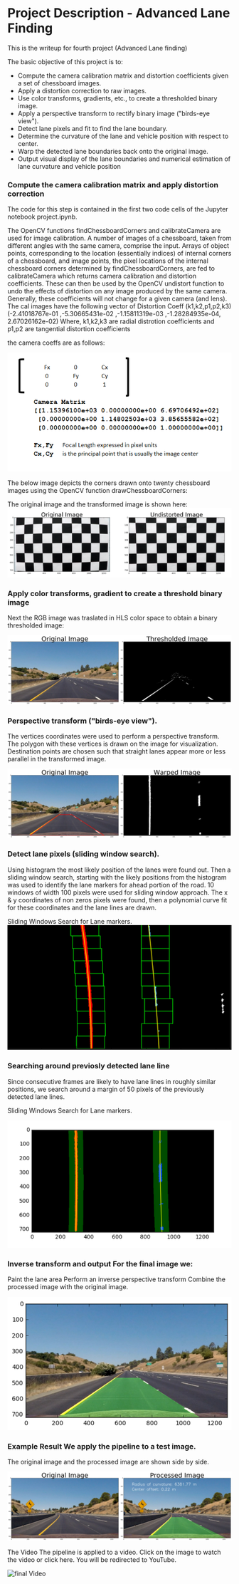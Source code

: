 # Project Description - Advanced Lane Finding
This is the writeup for fourth project (Advanced Lane finding)

The basic objective of this project is to:

- Compute the camera calibration matrix and distortion coefficients given a set of chessboard images.
- Apply a distortion correction to raw images.
- Use color transforms, gradients, etc., to create a thresholded binary image.
- Apply a perspective transform to rectify binary image ("birds-eye view").
- Detect lane pixels and fit to find the lane boundary.
- Determine the curvature of the lane and vehicle position with respect to center.
- Warp the detected lane boundaries back onto the original image.
- Output visual display of the lane boundaries and numerical estimation of lane curvature and vehicle position

### Compute the camera calibration matrix and apply distortion correction

The code for this step is contained in the first two code cells of the Jupyter notebook project.ipynb.

The OpenCV functions findChessboardCorners and calibrateCamera are used for image calibration. A number of images of a chessboard, taken from different angles with the same camera, comprise the input. Arrays of object points, corresponding to the location (essentially indices) of internal corners of a chessboard, and image points, the pixel locations of the internal chessboard corners determined by findChessboardCorners, are fed to calibrateCamera which returns camera calibration and distortion coefficients. These can then be used by the OpenCV undistort function to undo the effects of distortion on any image produced by the same camera. Generally, these coefficients will not change for a given camera (and lens). 
The cal images have the following vector of Distortion Coeff (k1,k2,p1,p2,k3)
(-2.41018767e-01 ,-5.30665431e-02 ,-1.15811319e-03 ,-1.28284935e-04, 2.67026162e-02)
Where, k1,k2,k3 are radial distrotion coefficients
and p1,p2 are tangential distortion coefficients

the camera coeffs are as follows:

![Camera Coeffs](https://github.com/soumende1/AdvancedLaneFinding/blob/master/images/camera%20coeffs.PNG)


The below image depicts the corners drawn onto twenty chessboard images using the OpenCV function drawChessboardCorners:

The original image and the transformed image is shown here:
![before-after comparison](/images/undistort_output.png)

### Apply color transforms, gradient to create a threshold binary image

Next the RGB image was traslated in  HLS color space to obtain a binary thresholded image:

![color transform](/images/color_transform.png)

### Perspective transform ("birds-eye view"). 
The vertices coordinates were used to perform a perspective transform. The polygon with these vertices is drawn on the image for visualization. Destination points are chosen such that straight lanes appear more or less parallel in the transformed image.


![Perspective](https://github.com/soumende1/AdvancedLaneFinding/blob/master/images/perspective_transform.png)

### Detect lane pixels (sliding window search). 
Using histogram the most likely position of the lanes were found out. Then a sliding window search, starting with the likely positions from the histogram was used to identify the lane markers for ahead portion of the road. 10 windows of width 100 pixels were used for sliding window approach. The x & y coordinates of non zeros pixels were found, then a polynomial curve fit for these coordinates and the lane lines are drawn.

Sliding Windows Search for Lane markers.  
![Sliding window transform](https://github.com/soumende1/AdvancedLaneFinding/blob/master/images/sliding_window.png)

### Searching around previosly detected lane line 

Since consecutive frames are likely to have lane lines in roughly similar positions, we search around a margin of 50 pixels of the previously detected lane lines.

Sliding Windows Search for Lane markers. 

![Sliding window transform](https://github.com/soumende1/AdvancedLaneFinding/blob/master/images/sliding_window1.png)

### Inverse transform and output For the final image we:

Paint the lane area
Perform an inverse perspective transform
Combine the processed image with the original image.

![final image](https://github.com/soumende1/AdvancedLaneFinding/blob/master/images/final_image.png)

### Example Result We apply the pipeline to a test image. 
The original image and the processed image are shown side by side.

![radius image](https://github.com/soumende1/AdvancedLaneFinding/blob/master/images/image_radius.png)

The Video
The pipeline is applied to a video. Click on the image to watch the video or click here. You will be redirected to YouTube.

![final Video](/images/project_video_output.gif)



